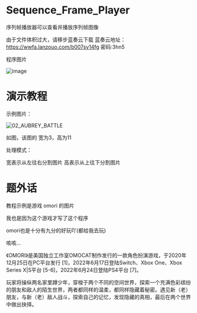 # Sequence_Frame_Player
序列帧播放器可以查看并播放序列帧图像

由于文件体积过大，请移步蓝奏云下载
蓝奏云地址：
https://wwfa.lanzouo.com/b007sy14fg
密码:3hn5



程序图片

![image](https://github.com/user-attachments/assets/71672e9d-9aa6-4766-8237-624d5251bb58)




# 演示教程
示例图片：

  ![02_AUBREY_BATTLE](https://github.com/user-attachments/assets/8b5058d1-5cd1-4f36-941e-b46f14b0fc85)

如图，该图的 宽为3，高为11

处理模式：

宽表示从左往右分割图片
高表示从上往下分割图片



# 题外话
教程示例是游戏 omori 的图片

我也是因为这个游戏才写了这个程序

omori也是十分有九分的好玩吖(都给我去玩)

咳咳...

《OMORI》是美国独立工作室OMOCAT制作发行的一款角色扮演游戏，于2020年12月25日在PC平台发行 [1]，2022年6月17日登陆Switch、Xbox One、Xbox Series X|S平台 [5-6]，2022年6月24日登陆PS4平台 [7]。

玩家将操纵两名家里蹲少年，穿梭于两个不同的空间世界，探索一个充满色彩缤纷的朋友和敌人的陌生世界，两者都同样的温柔，都同样隐藏着秘密。遇见新（老）朋友，与新（老）敌人战斗，探索自己的记忆，发现隐藏的真相，最后在两个世界中做出抉择。

